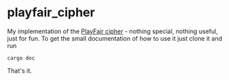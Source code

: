 # playfair_cipher
My implementation of the [PlayFair cipher](https://en.wikipedia.org/wiki/Playfair_cipher) - nothing special, nothing useful, just for fun. 
To get the small documentation of how to use it just clone it and run

```
cargo doc
```

That's it.


